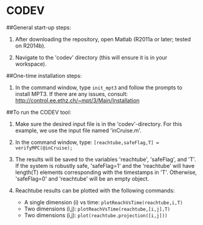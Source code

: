 # CODEV

##General start-up steps:

1. After downloading the repository, open Matlab (R2011a or later; tested on R2014b).

2. Navigate to the 'codev' directory (this will ensure it is in your workspace).


##One-time installation steps:

1. In the command window, type ```init_mpt3``` and follow the prompts to install MPT3. 
If there are any issues, consult: http://control.ee.ethz.ch/~mpt/3/Main/Installation


##To run the CODEV tool:

1. Make sure the desired input file is in the 'codev'-directory. For this example, we use the input file named 'inCruise.m'.

2. In the command window, type: ```[reachtube,safeFlag,T] = verifyMPC(@inCruise);```

3. The results will be saved to the variables 'reachtube', 'safeFlag', and 'T'. 
If the system is robustly safe, 'safeFlag=1' and the 'reachtube' will have length(T) elements corresponding with the timestamps in 'T'. Otherwise, 'safeFlag=0' and 'reachtube' will be an empty object.

4. Reachtube results can be plotted with the following commands:
    * A single dimension (i) vs time: ```plotReachVsTime(reachtube,i,T)```
    * Two dimensions (i,j): ```plotReachVsTime(reachtube,[i,j],T)```
    * Two dimensions (i,j): ```plot(reachtube.projection([i,j]))```
